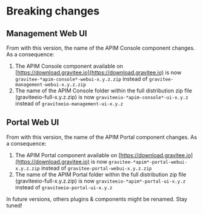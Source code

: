 # Breaking changes

## Management Web UI

From with this version, the name of the APIM Console component changes. As a consequence:

1. The APIM Console component available on [https://download.gravitee.io](https://download.gravitee.io) is now `gravitee-*apim-console*-webui-x.y.z.zip` instead of `gravitee-management-webui-x.y.z.zip`
2. The name of the APIM Console folder within the full distribution zip file (graviteeio-full-x.y.z.zip) is now `graviteeio-*apim-console*-ui-x.y.z` instead of `graviteeio-management-ui-x.y.z`

## Portal Web UI

From with this version, the name of the APIM Portal component changes. As a consequence:

1. The APIM Portal component available on [https://download.gravitee.io](https://download.gravitee.io) is now `gravitee-*apim*-portal-webui-x.y.z.zip` instead of `gravitee-portal-webui-x.y.z.zip`
2. The name of the APIM Portal folder within the full distribution zip file (graviteeio-full-x.y.z.zip) is now `graviteeio-*apim*-portal-ui-x.y.z` instead of `graviteeio-portal-ui-x.y.z`

In future versions, others plugins & components might be renamed. Stay tuned!
